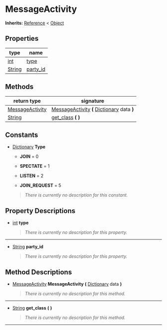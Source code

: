   
# MessageActivity
  
**Inherits:** [Reference](https://docs.godotengine.org/en/3.5/classes/class_reference.html) < [Object](https://docs.godotengine.org/en/3.5/classes/class_object.html)  
  
  
## Properties
  
| type                                                                    | name                            |
|-------------------------------------------------------------------------|---------------------------------|
| [int](https://docs.godotengine.org/en/3.5/classes/class_int.html)       | [type](#property-type)          |
| [String](https://docs.godotengine.org/en/3.5/classes/class_string.html) | [party\_id](#property-party-id) |  
  
## Methods
  
| return type                                                             | signature                                                                                                                                   |
|-------------------------------------------------------------------------|---------------------------------------------------------------------------------------------------------------------------------------------|
| [MessageActivity](./class_messageactivity.md)                           | [MessageActivity](#method-MessageActivity) **(** [Dictionary](https://docs.godotengine.org/en/3.5/classes/class_dictionary.html) data **)** |
| [String](https://docs.godotengine.org/en/3.5/classes/class_string.html) | [get\_class](#method-get-class) **(**  **)**                                                                                                |  
  
## Constants
  
- [Dictionary](https://docs.godotengine.org/en/3.5/classes/class_dictionary.html) **Type**  
  
	- **JOIN** = 0  

	- **SPECTATE** = 1  

	- **LISTEN** = 2  

	- **JOIN\_REQUEST** = 5  

  
	> *There is currently no description for this constant.*
  
  
## Property Descriptions
  
- <a name="property-type"></a>[int](https://docs.godotengine.org/en/3.5/classes/class_int.html) **type**  
  
	> *There is currently no description for this property.*  
________________

- <a name="property-party-id"></a>[String](https://docs.godotengine.org/en/3.5/classes/class_string.html) **party_id**  
  
	> *There is currently no description for this property.*
  
  
## Method Descriptions
  
- <a name="method-MessageActivity"></a>[MessageActivity](./class_messageactivity.md) **MessageActivity** **(** [Dictionary](https://docs.godotengine.org/en/3.5/classes/class_dictionary.html) data **)**  
  
	> *There is currently no description for this method.*  
________________

- <a name="method-get-class"></a>[String](https://docs.godotengine.org/en/3.5/classes/class_string.html) **get\_class** **(**  **)**  
  
	> *There is currently no description for this method.*  
________________

  
